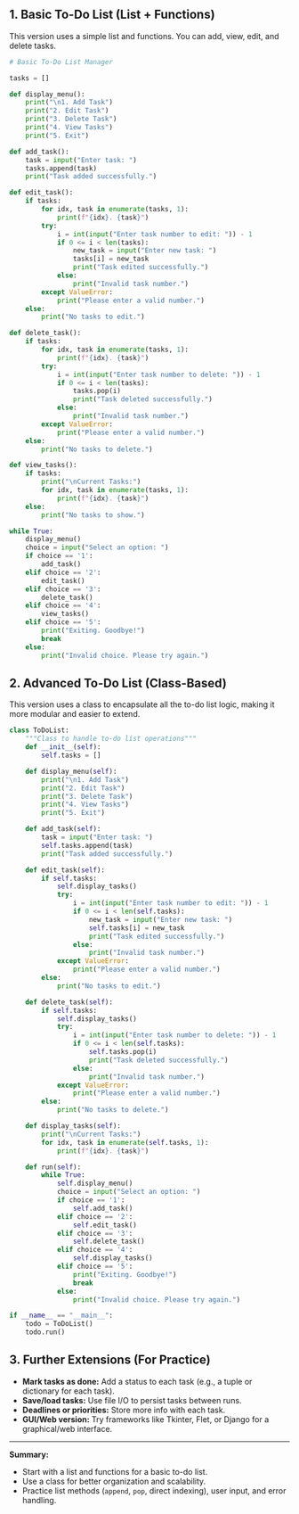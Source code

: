 ## 1. Basic To-Do List (List + Functions)
This version uses a simple list and functions. You can add, view, edit, and delete tasks.

```python
# Basic To-Do List Manager

tasks = []

def display_menu():
    print("\n1. Add Task")
    print("2. Edit Task")
    print("3. Delete Task")
    print("4. View Tasks")
    print("5. Exit")

def add_task():
    task = input("Enter task: ")
    tasks.append(task)
    print("Task added successfully.")

def edit_task():
    if tasks:
        for idx, task in enumerate(tasks, 1):
            print(f"{idx}. {task}")
        try:
            i = int(input("Enter task number to edit: ")) - 1
            if 0 <= i < len(tasks):
                new_task = input("Enter new task: ")
                tasks[i] = new_task
                print("Task edited successfully.")
            else:
                print("Invalid task number.")
        except ValueError:
            print("Please enter a valid number.")
    else:
        print("No tasks to edit.")

def delete_task():
    if tasks:
        for idx, task in enumerate(tasks, 1):
            print(f"{idx}. {task}")
        try:
            i = int(input("Enter task number to delete: ")) - 1
            if 0 <= i < len(tasks):
                tasks.pop(i)
                print("Task deleted successfully.")
            else:
                print("Invalid task number.")
        except ValueError:
            print("Please enter a valid number.")
    else:
        print("No tasks to delete.")

def view_tasks():
    if tasks:
        print("\nCurrent Tasks:")
        for idx, task in enumerate(tasks, 1):
            print(f"{idx}. {task}")
    else:
        print("No tasks to show.")

while True:
    display_menu()
    choice = input("Select an option: ")
    if choice == '1':
        add_task()
    elif choice == '2':
        edit_task()
    elif choice == '3':
        delete_task()
    elif choice == '4':
        view_tasks()
    elif choice == '5':
        print("Exiting. Goodbye!")
        break
    else:
        print("Invalid choice. Please try again.")
```
## 2. Advanced To-Do List (Class-Based)
This version uses a class to encapsulate all the to-do list logic, making it more modular and easier to extend.

```python
class ToDoList:
    """Class to handle to-do list operations"""
    def __init__(self):
        self.tasks = []

    def display_menu(self):
        print("\n1. Add Task")
        print("2. Edit Task")
        print("3. Delete Task")
        print("4. View Tasks")
        print("5. Exit")

    def add_task(self):
        task = input("Enter task: ")
        self.tasks.append(task)
        print("Task added successfully.")

    def edit_task(self):
        if self.tasks:
            self.display_tasks()
            try:
                i = int(input("Enter task number to edit: ")) - 1
                if 0 <= i < len(self.tasks):
                    new_task = input("Enter new task: ")
                    self.tasks[i] = new_task
                    print("Task edited successfully.")
                else:
                    print("Invalid task number.")
            except ValueError:
                print("Please enter a valid number.")
        else:
            print("No tasks to edit.")

    def delete_task(self):
        if self.tasks:
            self.display_tasks()
            try:
                i = int(input("Enter task number to delete: ")) - 1
                if 0 <= i < len(self.tasks):
                    self.tasks.pop(i)
                    print("Task deleted successfully.")
                else:
                    print("Invalid task number.")
            except ValueError:
                print("Please enter a valid number.")
        else:
            print("No tasks to delete.")

    def display_tasks(self):
        print("\nCurrent Tasks:")
        for idx, task in enumerate(self.tasks, 1):
            print(f"{idx}. {task}")

    def run(self):
        while True:
            self.display_menu()
            choice = input("Select an option: ")
            if choice == '1':
                self.add_task()
            elif choice == '2':
                self.edit_task()
            elif choice == '3':
                self.delete_task()
            elif choice == '4':
                self.display_tasks()
            elif choice == '5':
                print("Exiting. Goodbye!")
                break
            else:
                print("Invalid choice. Please try again.")

if __name__ == "__main__":
    todo = ToDoList()
    todo.run()
```
## 3. Further Extensions (For Practice)
- **Mark tasks as done:** Add a status to each task (e.g., a tuple or dictionary for each task).
- **Save/load tasks:** Use file I/O to persist tasks between runs.
- **Deadlines or priorities:** Store more info with each task.
- **GUI/Web version:** Try frameworks like Tkinter, Flet, or Django for a graphical/web interface.

***

**Summary:**
- Start with a list and functions for a basic to-do list.
- Use a class for better organization and scalability.
- Practice list methods (`append`, `pop`, direct indexing), user input, and error handling.
